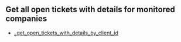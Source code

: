 ## Get all open tickets with details for monitored companies
* [_get_open_tickets_with_details_by_client_id](_get_open_tickets_with_details_by_client_id.md)